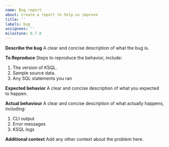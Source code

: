 ```yaml
---
name: Bug report
about: Create a report to help us improve
title: ''
labels: bug
assignees: ''
milestone: 0.7.0
---
```


**Describe the bug**
A clear and concise description of what the bug is.

**To Reproduce**
Steps to reproduce the behavior, include:
1. The version of KSQL.
2. Sample source data.
3. Any SQL statements you ran

**Expected behavior**
A clear and concise description of what you expected to happen.

**Actual behaviour**
A clear and concise description of what actually happens, including:
1. CLI output
2. Error messages
3. KSQL logs

**Additional context**
Add any other context about the problem here.
